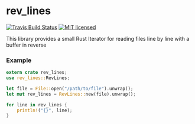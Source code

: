 # rev_lines

[![Travis Build Status](https://travis-ci.org/mikeycgto/message_verifier.svg)](https://travis-ci.org/mikeycgto/message_verifier)
[![MIT licensed](https://img.shields.io/badge/license-MIT-blue.svg)](./LICENSE)

This library provides a small Rust Iterator for reading files line by
line with a buffer in reverse

### Example

```rust
extern crate rev_lines;
use rev_lines::RevLines;

let file = File::open("/path/to/file").unwrap();
let mut rev_lines = RevLines::new(file).unwrap();

for line in rev_lines {
    println!("{}", line);
}
```
